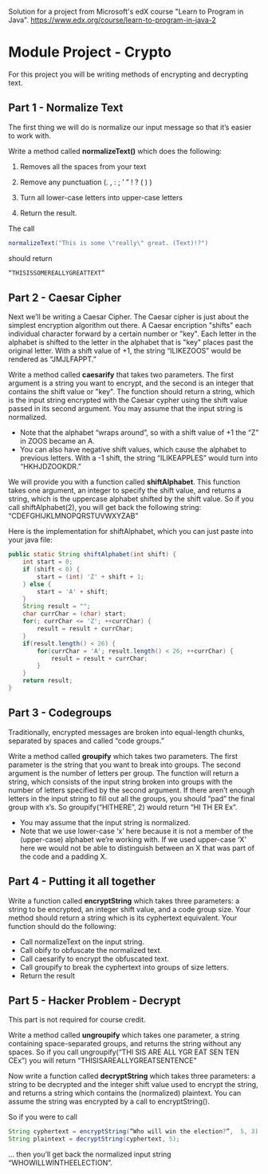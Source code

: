 Solution for a project from Microsoft's edX course "Learn to Program in Java".
https://www.edx.org/course/learn-to-program-in-java-2

# Module Project - Crypto

For this project you will be writing methods of encrypting and decrypting text.

## Part 1 - Normalize Text

The first thing we will do is normalize our input message so that it’s easier to work with.

Write a method called  **normalizeText()**  which does the following:

1. Removes all the spaces from your text

2. Remove any punctuation (. , : ; ’ ” ! ? ( ) )

3. Turn all lower-case letters into upper-case letters

4. Return the result.

The call

```Java
normalizeText("This is some \"really\" great. (Text)!?")

```

should return

```Java
“THISISSOMEREALLYGREATTEXT”

```

## Part 2 - Caesar Cipher

Next we’ll be writing a Caesar Cipher. The Caesar cipher is just about the simplest encryption algorithm out there. A Caesar encription "shifts" each individual character forward by a certain number or "key". Each letter in the alphabet is shifted to the letter in the alphabet that is "key" places past the original letter. With a shift value of +1, the string “ILIKEZOOS” would be rendered as “JMJLFAPPT.”

Write a method called  **caesarify**  that takes two parameters. The first argument is a string you want to encrypt, and the second is an integer that contains the shift value or "key". The function should return a string, which is the input string encrypted with the Caesar cypher using the shift value passed in its second argument. You may assume that the input string is normalized.

-   Note that the alphabet “wraps around”, so with a shift value of +1 the “Z” in ZOOS became an A.
-   You can also have negative shift values, which cause the alphabet to previous letters. With a -1 shift, the string “ILIKEAPPLES” would turn into “HKHJDZOOKDR.”

We will provide you with a function called  **shiftAlphabet**. This function takes one argument, an integer to specify the shift value, and returns a string, which is the uppercase alphabet shifted by the shift value. So if you call shiftAlphabet(2), you will get back the following string: “CDEFGHIJKLMNOPQRSTUVWXYZAB”

Here is the implementation for shiftAlphabet, which you can just paste into your java file:

```Java
public static String shiftAlphabet(int shift) {
    int start = 0;
    if (shift < 0) {
        start = (int) 'Z' + shift + 1;
    } else {
        start = 'A' + shift;
    }
    String result = "";
    char currChar = (char) start;
    for(; currChar <= 'Z'; ++currChar) {
        result = result + currChar;
    }
    if(result.length() < 26) {
        for(currChar = 'A'; result.length() < 26; ++currChar) {
            result = result + currChar;
        }
    }
    return result;
}

```

## Part 3 - Codegroups

Traditionally, encrypted messages are broken into equal-length chunks, separated by spaces and called “code groups.”

Write a method called  **groupify**  which takes two parameters. The first parameter is the string that you want to break into groups. The second argument is the number of letters per group. The function will return a string, which consists of the input string broken into groups with the number of letters specified by the second argument. If there aren’t enough letters in the input string to fill out all the groups, you should “pad” the final group with x’s. So groupify(“HITHERE”, 2) would return “HI TH ER Ex”.

-   You may assume that the input string is normalized.
-   Note that we use lower-case ‘x’ here because it is not a member of the (upper-case) alphabet we’re working with. If we used upper-case ‘X’ here we would not be able to distinguish between an X that was part of the code and a padding X.

## Part 4 - Putting it all together

Write a function called  **encryptString**  which takes three parameters: a string to be encrypted, an integer shift value, and a code group size. Your method should return a string which is its cyphertext equivalent. Your function should do the following:

-   Call normalizeText on the input string.
-   Call obify to obfuscate the normalized text.
-   Call caesarify to encrypt the obfuscated text.
-   Call groupify to break the cyphertext into groups of size letters.
-   Return the result

## Part 5 - Hacker Problem - Decrypt

This part is not required for course credit.

Write a method called  **ungroupify**  which takes one parameter, a string containing space-separated groups, and returns the string without any spaces. So if you call ungroupify(“THI SIS ARE ALL YGR EAT SEN TEN CEx”) you will return “THISISAREALLYGREATSENTENCE”

Now write a function called  **decryptString**  which takes three parameters: a string to be decrypted and the integer shift value used to encrypt the string, and returns a string which contains the (normalized) plaintext. You can assume the string was encrypted by a call to encryptString().

So if you were to call

```Java
String cyphertext = encryptString(“Who will win the election?”,  5, 3);
String plaintext = decryptString(cyphertext, 5);

```

… then you’ll get back the normalized input string “WHOWILLWINTHEELECTION”.